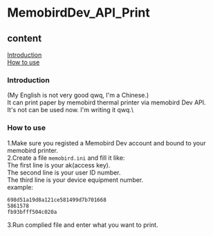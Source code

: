 # MemobirdDev_API_Print
## content
[Introduction](#Introduction)\
[How to use](#How%20to%20use)
### Introduction
(My English is not very good qwq, I'm a Chinese.)\
It can print paper by memobird thermal printer via memobird Dev API.\
It's not can be used now. I'm writing it  qwq.\
### How to use
1.Make sure you registed a Memobird Dev account and bound to your memobird printer.  
2.Create a file `memobird.ini` and fill it like:\
  The first line is your ak(access key).\
  The second line is your user ID number.\
  The third line is your device equipment number.\
  example:
```
698d51a19d8a121ce581499d7b701668
5861578
fb93bfff504c020a
```
3.Run complied file and enter what you want to print.
